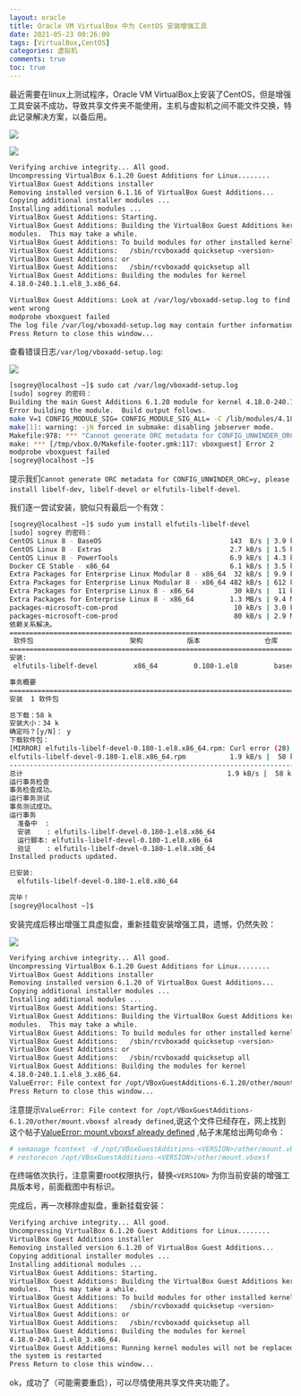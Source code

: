 ```yaml
---
layout: oracle
title: Oracle VM VirtualBox 中为 CentOS 安装增强工具
date: 2021-05-23 00:26:09
tags: [VirtualBox,CentOS]
categories: 虚拟机
comments: true
toc: true
---
```


最近需要在linux上测试程序，Oracle VM VirtualBox上安装了CentOS，但是增强工具安装不成功，导致共享文件夹不能使用，主机与虚拟机之间不能文件交换，特此记录解决方案，以备后用。
<!--more-->
![](https://gitee.com/Sogrey/gitee-cdn/raw/master/imgs/Oracle%20VM%20VirtualBox%20%E4%B8%AD%E4%B8%BA%20CentOS%20%E5%AE%89%E8%A3%85%E5%A2%9E%E5%BC%BA%E5%B7%A5%E5%85%B7.png)

![](https://gitee.com/Sogrey/gitee-cdn/raw/master/imgs/Oracle%20VM%20VirtualBox%20%E4%B8%AD%E4%B8%BA%20CentOS%20%E5%AE%89%E8%A3%85%E5%A2%9E%E5%BC%BA%E5%B7%A5%E5%85%B7%E5%87%BA%E9%94%99.png)

``` bash
Verifying archive integrity... All good.
Uncompressing VirtualBox 6.1.20 Guest Additions for Linux........
VirtualBox Guest Additions installer
Removing installed version 6.1.16 of VirtualBox Guest Additions...
Copying additional installer modules ...
Installing additional modules ...
VirtualBox Guest Additions: Starting.
VirtualBox Guest Additions: Building the VirtualBox Guest Additions kernel 
modules.  This may take a while.
VirtualBox Guest Additions: To build modules for other installed kernels, run
VirtualBox Guest Additions:   /sbin/rcvboxadd quicksetup <version>
VirtualBox Guest Additions: or
VirtualBox Guest Additions:   /sbin/rcvboxadd quicksetup all
VirtualBox Guest Additions: Building the modules for kernel 
4.18.0-240.1.1.el8_3.x86_64.

VirtualBox Guest Additions: Look at /var/log/vboxadd-setup.log to find out what 
went wrong
modprobe vboxguest failed
The log file /var/log/vboxadd-setup.log may contain further information.
Press Return to close this window...
```

查看错误日志`/var/log/vboxadd-setup.log`:

![](https://gitee.com/Sogrey/gitee-cdn/raw/master/imgs/Oracle%20VM%20VirtualBox%20%E4%B8%AD%E4%B8%BA%20CentOS%20%E5%AE%89%E8%A3%85%E5%A2%9E%E5%BC%BA%E5%B7%A5%E5%85%B7-%E6%9F%A5%E7%9C%8B%E9%94%99%E8%AF%AF%E6%97%A5%E5%BF%97.png)

``` bash
[sogrey@localhost ~]$ sudo cat /var/log/vboxadd-setup.log
[sudo] sogrey 的密码：
Building the main Guest Additions 6.1.20 module for kernel 4.18.0-240.1.1.el8_3.x86_64.
Error building the module.  Build output follows.
make V=1 CONFIG_MODULE_SIG= CONFIG_MODULE_SIG_ALL= -C /lib/modules/4.18.0-240.1.1.el8_3.x86_64/build M=/tmp/vbox.0 SRCROOT=/tmp/vbox.0 -j2 modules
make[1]: warning: -jN forced in submake: disabling jobserver mode.
Makefile:978: *** "Cannot generate ORC metadata for CONFIG_UNWINDER_ORC=y, please install libelf-dev, libelf-devel or elfutils-libelf-devel".  Stop.
make: *** [/tmp/vbox.0/Makefile-footer.gmk:117: vboxguest] Error 2
modprobe vboxguest failed
[sogrey@localhost ~]$
```

提示我们`Cannot generate ORC metadata for CONFIG_UNWINDER_ORC=y, please install libelf-dev, libelf-devel or elfutils-libelf-devel`.

我们逐一尝试安装，貌似只有最后一个有效：

``` bash
[sogrey@localhost ~]$ sudo yum install elfutils-libelf-devel
[sudo] sogrey 的密码：
CentOS Linux 8 - BaseOS                                143  B/s | 3.9 kB     00:27    
CentOS Linux 8 - Extras                                2.7 kB/s | 1.5 kB     00:00    
CentOS Linux 8 - PowerTools                            6.9 kB/s | 4.3 kB     00:00    
Docker CE Stable - x86_64                              6.1 kB/s | 3.5 kB     00:00    
Extra Packages for Enterprise Linux Modular 8 - x86_64  32 kB/s | 9.9 kB     00:00    
Extra Packages for Enterprise Linux Modular 8 - x86_64 482 kB/s | 612 kB     00:01    
Extra Packages for Enterprise Linux 8 - x86_64          30 kB/s |  11 kB     00:00    
Extra Packages for Enterprise Linux 8 - x86_64         1.3 MB/s | 9.4 MB     00:07    
packages-microsoft-com-prod                             10 kB/s | 3.0 kB     00:00    
packages-microsoft-com-prod                             80 kB/s | 2.9 MB     00:37    
依赖关系解决。
=======================================================================================
 软件包                        架构           版本                仓库            大小
=======================================================================================
安装:
 elfutils-libelf-devel         x86_64         0.180-1.el8         baseos          58 k

事务概要
=======================================================================================
安装  1 软件包

总下载：58 k
安装大小：34 k
确定吗？[y/N]： y
下载软件包：
[MIRROR] elfutils-libelf-devel-0.180-1.el8.x86_64.rpm: Curl error (28): Timeout was reached for http://mirrors.cqu.edu.cn/CentOS/8.3.2011/BaseOS/x86_64/os/Packages/elfutils-libelf-devel-0.180-1.el8.x86_64.rpm [Connection timed out after 30000 milliseconds]
elfutils-libelf-devel-0.180-1.el8.x86_64.rpm           1.9 kB/s |  58 kB     00:30    
---------------------------------------------------------------------------------------
总计                                                   1.9 kB/s |  58 kB     00:30     
运行事务检查
事务检查成功。
运行事务测试
事务测试成功。
运行事务
  准备中  :                                                                        1/1 
  安装    : elfutils-libelf-devel-0.180-1.el8.x86_64                               1/1 
  运行脚本: elfutils-libelf-devel-0.180-1.el8.x86_64                               1/1 
  验证    : elfutils-libelf-devel-0.180-1.el8.x86_64                               1/1 
Installed products updated.

已安装:
  elfutils-libelf-devel-0.180-1.el8.x86_64                                             

完毕！
[sogrey@localhost ~]$ 
```

安装完成后移出增强工具虚拟盘，重新挂载安装增强工具，遗憾，仍然失败：

![](https://gitee.com/Sogrey/gitee-cdn/raw/master/imgs/Oracle%20VM%20VirtualBox%20%E4%B8%AD%E4%B8%BA%20CentOS%20%E5%AE%89%E8%A3%85%E5%A2%9E%E5%BC%BA%E5%B7%A5%E5%85%B7-%E7%A7%BB%E9%99%A4%E8%99%9A%E6%8B%9F%E7%9B%98.png)

``` bash
Verifying archive integrity... All good.
Uncompressing VirtualBox 6.1.20 Guest Additions for Linux........
VirtualBox Guest Additions installer
Removing installed version 6.1.20 of VirtualBox Guest Additions...
Copying additional installer modules ...
Installing additional modules ...
VirtualBox Guest Additions: Starting.
VirtualBox Guest Additions: Building the VirtualBox Guest Additions kernel 
modules.  This may take a while.
VirtualBox Guest Additions: To build modules for other installed kernels, run
VirtualBox Guest Additions:   /sbin/rcvboxadd quicksetup <version>
VirtualBox Guest Additions: or
VirtualBox Guest Additions:   /sbin/rcvboxadd quicksetup all
VirtualBox Guest Additions: Building the modules for kernel 
4.18.0-240.1.1.el8_3.x86_64.
ValueError: File context for /opt/VBoxGuestAdditions-6.1.20/other/mount.vboxsf already defined
Press Return to close this window...
```

注意提示`ValueError: File context for /opt/VBoxGuestAdditions-6.1.20/other/mount.vboxsf already defined`,说这个文件已经存在，网上找到这个帖子[ValueError: mount.vboxsf already defined](https://www.virtualbox.org/ticket/19756) ,帖子末尾给出两句命令：

``` bash
# semanage fcontext -d /opt/VBoxGuestAdditions-<VERSION>/other/mount.vboxsf
# restorecon /opt/VBoxGuestAdditions-<VERSION>/other/mount.vboxsf
```

在终端依次执行，注意需要root权限执行，替换`<VERSION>` 为你当前安装的增强工具版本号，前面截图中有标识。

完成后，再一次移除虚拟盘，重新挂载安装：

``` bash
Verifying archive integrity... All good.
Uncompressing VirtualBox 6.1.20 Guest Additions for Linux........
VirtualBox Guest Additions installer
Removing installed version 6.1.20 of VirtualBox Guest Additions...
Copying additional installer modules ...
Installing additional modules ...
VirtualBox Guest Additions: Starting.
VirtualBox Guest Additions: Building the VirtualBox Guest Additions kernel 
modules.  This may take a while.
VirtualBox Guest Additions: To build modules for other installed kernels, run
VirtualBox Guest Additions:   /sbin/rcvboxadd quicksetup <version>
VirtualBox Guest Additions: or
VirtualBox Guest Additions:   /sbin/rcvboxadd quicksetup all
VirtualBox Guest Additions: Building the modules for kernel 
4.18.0-240.1.1.el8_3.x86_64.
VirtualBox Guest Additions: Running kernel modules will not be replaced until 
the system is restarted
Press Return to close this window...
```

ok，成功了（可能需要重启），可以尽情使用共享文件夹功能了。

